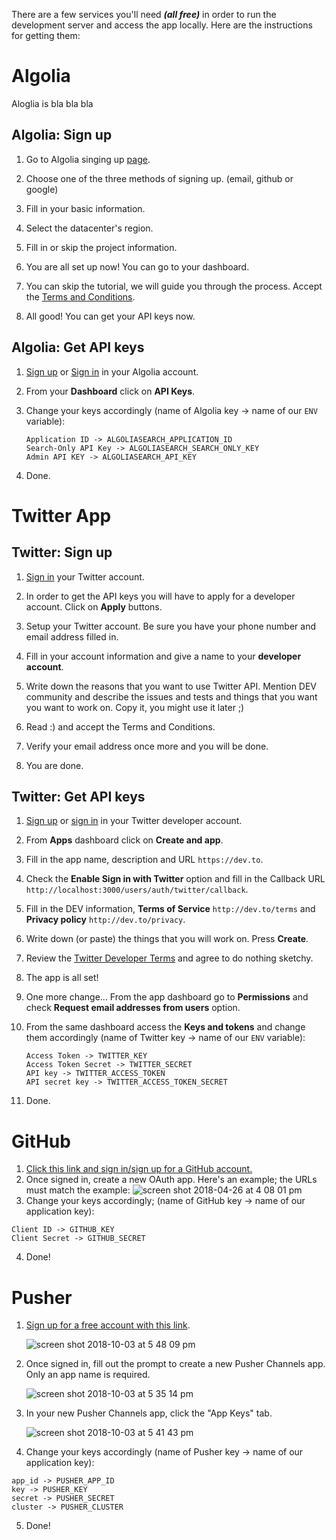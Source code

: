 There are a few services you'll need **_(all free)_** in order to run the development server and access the app locally. Here are the instructions for getting them:

# Algolia

Aloglia is bla bla bla

## Algolia: Sign up

1. Go to Algolia singing up [page](https://www.algolia.com/apps/AJVD3Q9KL3/dashboard).

2. Choose one of the three methods of signing up. (email, github or google)

3. Fill in your basic information.

4. Select the datacenter's region.

5. Fill in or skip the project information.

6. You are all set up now! You can go to your dashboard.

7. You can skip the tutorial, we will guide you through the process. Accept the [Terms and Conditions](https://www.algolia.com/policies/terms).

8. All good! You can get your API keys now.

## Algolia: Get API keys

1. [Sign up](#algolia-sign-up) or [Sign in](https://www.algolia.com/users/sign_in) in your Algolia account.

2. From your **Dashboard** click on **API Keys**.

3. Change your keys accordingly (name of Algolia key -> name of our `ENV` variable):
   ```
   Application ID -> ALGOLIASEARCH_APPLICATION_ID
   Search-Only API Key -> ALGOLIASEARCH_SEARCH_ONLY_KEY
   Admin API KEY -> ALGOLIASEARCH_API_KEY
   ```
4. Done.

# Twitter App

## Twitter: Sign up

1. [Sign in](https://developer.twitter.com/apps) your Twitter account.

2. In order to get the API keys you will have to apply for a developer account. Click on **Apply** buttons.

3. Setup your Twitter account. Be sure you have your phone number and email address filled in.

4. Fill in your account information and give a name to your **developer account**.

5. Write down the reasons that you want to use Twitter API. Mention DEV community and describe the issues and tests and things that you want you want to work on. Copy it, you might use it later ;)

6. Read :) and accept the Terms and Conditions.

7. Verify your email address once more and you will be done.

8. You are done.

## Twitter: Get API keys

1. [Sign up](#twitter-sign-up) or [sign in](https://developer.twitter.com/apps) in your Twitter developer account.

2. From **Apps** dashboard click on **Create and app**.

3. Fill in the app name, description and URL `https://dev.to`.

4. Check the **Enable Sign in with Twitter** option and fill in the Callback URL `http://localhost:3000/users/auth/twitter/callback`.

5. Fill in the DEV information, **Terms of Service** `http://dev.to/terms` and **Privacy policy** `http://dev.to/privacy`.

6. Write down (or paste) the things that you will work on. Press **Create**.

7. Review the [Twitter Developer Terms](https://developer.twitter.com/en/developer-terms/agreement-and-policy.html) and agree to do nothing sketchy.

8. The app is all set!

9. One more change... From the app dashboard go to **Permissions** and check **Request email addresses from users** option.

10. From the same dashboard access the **Keys and tokens** and change them accordingly (name of Twitter key -> name of our `ENV` variable):

    ```
    Access Token -> TWITTER_KEY
    Access Token Secret -> TWITTER_SECRET
    API key -> TWITTER_ACCESS_TOKEN
    API secret key -> TWITTER_ACCESS_TOKEN_SECRET
    ```

11. Done.

# GitHub

1.  [Click this link and sign in/sign up for a GitHub account.](https://github.com/settings/applications/new)
2.  Once signed in, create a new OAuth app. Here's an example; the URLs must match the example:
    ![screen shot 2018-04-26 at 4 08 01 pm](https://user-images.githubusercontent.com/17884966/39329488-77cbf554-496c-11e8-941e-dd257b5223ee.png)
3.  Change your keys accordingly; (name of GitHub key -> name of our application key):

```
Client ID -> GITHUB_KEY
Client Secret -> GITHUB_SECRET
```

4.  Done!

# Pusher

1. [Sign up for a free account with this link](https://dashboard.pusher.com/accounts/sign_up).

   ![screen shot 2018-10-03 at 5 48 09 pm](https://user-images.githubusercontent.com/7942714/46447013-85187700-c734-11e8-92f7-89a17240ea0f.png)

2. Once signed in, fill out the prompt to create a new Pusher Channels app. Only an app name is required.

   ![screen shot 2018-10-03 at 5 35 14 pm](https://user-images.githubusercontent.com/7942714/46446837-69f93780-c733-11e8-82d9-52ad97812d4b.png)

3. In your new Pusher Channels app, click the "App Keys" tab.

   ![screen shot 2018-10-03 at 5 41 43 pm](https://user-images.githubusercontent.com/7942714/46446905-c0667600-c733-11e8-9c55-8fabf28a27fe.png)

4. Change your keys accordingly (name of Pusher key -> name of our application key):

```
app_id -> PUSHER_APP_ID
key -> PUSHER_KEY
secret -> PUSHER_SECRET
cluster -> PUSHER_CLUSTER
```

5. Done!
